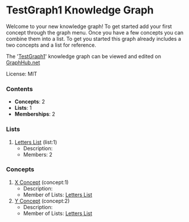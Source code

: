# TestGraph1 Knowledge Graph

Welcome to your new knowledge graph! To get started add your first concept through the graph menu. Once you have a few concepts you can combine them into a list. To get you started this graph already includes a two concepts and a list for reference.

The '[TestGraph1](https://graphhub.net/testgraph1)' knowledge graph can be viewed and edited on [GraphHub.net](https://graphhub.net)

License: MIT
### Contents
- **Concepts**: 2
- **Lists**: 1
- **Memberships**: 2
### Lists
1. [Letters List](/testgraph1/list/letters-list?id=1) (list:1)
   - Description: 
   - Members: 2
### Concepts
1. [X Concept](/testgraph1/concept/x-concept?id=1) (concept:1)
   - Description: 
   - Member of Lists: [Letters List](/testgraph1/list/letters-list?id=1)
1. [Y Concept](/testgraph1/concept/y-concept?id=2) (concept:2)
   - Description: 
   - Member of Lists: [Letters List](/testgraph1/list/letters-list?id=1)
